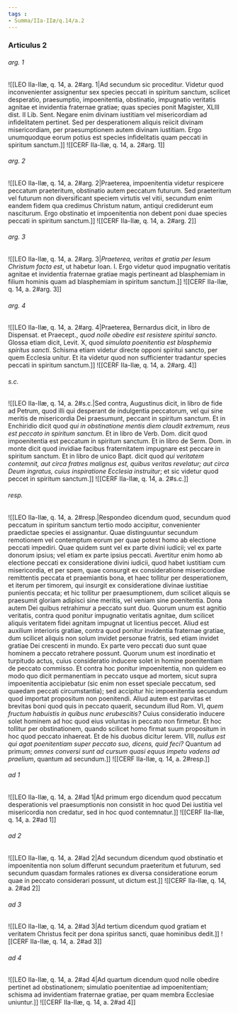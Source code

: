```yaml
---
tags : 
- Summa/IIa-IIæ/q.14/a.2
---
```


### Articulus 2

###### arg. 1
![[LEO IIa-IIæ, q. 14, a. 2#arg. 1|Ad secundum sic proceditur. Videtur quod inconvenienter assignentur sex species peccati in spiritum sanctum, scilicet desperatio, praesumptio, impoenitentia, obstinatio, impugnatio veritatis agnitae et invidentia fraternae gratiae; quas species ponit Magister, XLIII dist. II Lib. Sent. Negare enim divinam iustitiam vel misericordiam ad infidelitatem pertinet. Sed per desperationem aliquis reiicit divinam misericordiam, per praesumptionem autem divinam iustitiam. Ergo unumquodque eorum potius est species infidelitatis quam peccati in spiritum sanctum.]]
![[CERF IIa-IIæ, q. 14, a. 2#arg. 1]]

###### arg. 2
![[LEO IIa-IIæ, q. 14, a. 2#arg. 2|Praeterea, impoenitentia videtur respicere peccatum praeteritum, obstinatio autem peccatum futurum. Sed praeteritum vel futurum non diversificant speciem virtutis vel vitii, secundum enim eandem fidem qua credimus Christum natum, antiqui crediderunt eum nasciturum. Ergo obstinatio et impoenitentia non debent poni duae species peccati in spiritum sanctum.]]
![[CERF IIa-IIæ, q. 14, a. 2#arg. 2]]

###### arg. 3
![[LEO IIa-IIæ, q. 14, a. 2#arg. 3|*Praeterea, veritas et gratia per Iesum Christum facta est*, ut habetur Ioan. I. Ergo videtur quod impugnatio veritatis agnitae et invidentia fraternae gratiae magis pertineant ad blasphemiam in filium hominis quam ad blasphemiam in spiritum sanctum.]]
![[CERF IIa-IIæ, q. 14, a. 2#arg. 3]]

###### arg. 4
![[LEO IIa-IIæ, q. 14, a. 2#arg. 4|Praeterea, Bernardus dicit, in libro de Dispensat. et Praecept., *quod nolle obedire est resistere spiritui sancto*. Glossa etiam dicit, Levit. X, quod *simulata poenitentia est blasphemia spiritus sancti*. Schisma etiam videtur directe opponi spiritui sancto, per quem Ecclesia unitur. Et ita videtur quod non sufficienter tradantur species peccati in spiritum sanctum.]]
![[CERF IIa-IIæ, q. 14, a. 2#arg. 4]]

###### s.c.
![[LEO IIa-IIæ, q. 14, a. 2#s.c.|Sed contra, Augustinus dicit, in libro de fide ad Petrum, quod illi qui desperant de indulgentia peccatorum, vel qui sine meritis de misericordia Dei praesumunt, peccant in spiritum sanctum. Et in Enchiridio dicit quod *qui in obstinatione mentis diem claudit extremum, reus est peccato in spiritum sanctum*. Et in libro de Verb. Dom. dicit quod impoenitentia est peccatum in spiritum sanctum. Et in libro de Serm. Dom. in monte dicit quod invidiae facibus fraternitatem impugnare est peccare in spiritum sanctum. Et in libro de unico Bapt. dicit quod *qui veritatem contemnit, aut circa fratres malignus est, quibus veritas revelatur; aut circa Deum ingratus, cuius inspiratione Ecclesia instruitur*; et sic videtur quod peccet in spiritum sanctum.]]
![[CERF IIa-IIæ, q. 14, a. 2#s.c.]]

###### resp.
![[LEO IIa-IIæ, q. 14, a. 2#resp.|Respondeo dicendum quod, secundum quod peccatum in spiritum sanctum tertio modo accipitur, convenienter praedictae species ei assignantur. Quae distinguuntur secundum remotionem vel contemptum eorum per quae potest homo ab electione peccati impediri. Quae quidem sunt vel ex parte divini iudicii; vel ex parte donorum ipsius; vel etiam ex parte ipsius peccati. Avertitur enim homo ab electione peccati ex consideratione divini iudicii, quod habet iustitiam cum misericordia, et per spem, quae consurgit ex consideratione misericordiae remittentis peccata et praemiantis bona, et haec tollitur per desperationem, et iterum per timorem, qui insurgit ex consideratione divinae iustitiae punientis peccata; et hic tollitur per praesumptionem, dum scilicet aliquis se praesumit gloriam adipisci sine meritis, vel veniam sine poenitentia. Dona autem Dei quibus retrahimur a peccato sunt duo. Quorum unum est agnitio veritatis, contra quod ponitur impugnatio veritatis agnitae, dum scilicet aliquis veritatem fidei agnitam impugnat ut licentius peccet. Aliud est auxilium interioris gratiae, contra quod ponitur invidentia fraternae gratiae, dum scilicet aliquis non solum invidet personae fratris, sed etiam invidet gratiae Dei crescenti in mundo. Ex parte vero peccati duo sunt quae hominem a peccato retrahere possunt. Quorum unum est inordinatio et turpitudo actus, cuius consideratio inducere solet in homine poenitentiam de peccato commisso. Et contra hoc ponitur impoenitentia, non quidem eo modo quo dicit permanentiam in peccato usque ad mortem, sicut supra impoenitentia accipiebatur (sic enim non esset speciale peccatum, sed quaedam peccati circumstantia); sed accipitur hic impoenitentia secundum quod importat propositum non poenitendi. Aliud autem est parvitas et brevitas boni quod quis in peccato quaerit, secundum illud Rom. VI, *quem fructum habuistis in quibus nunc erubescitis?* Cuius consideratio inducere solet hominem ad hoc quod eius voluntas in peccato non firmetur. Et hoc tollitur per obstinationem, quando scilicet homo firmat suum propositum in hoc quod peccato inhaereat. Et de his duobus dicitur Ierem. VIII, *nullus est qui agat poenitentiam super peccato suo, dicens, quid feci?* Quantum ad primum; *omnes conversi sunt ad cursum quasi equus impetu vadens ad praelium*, quantum ad secundum.]]
![[CERF IIa-IIæ, q. 14, a. 2#resp.]]

###### ad 1
![[LEO IIa-IIæ, q. 14, a. 2#ad 1|Ad primum ergo dicendum quod peccatum desperationis vel praesumptionis non consistit in hoc quod Dei iustitia vel misericordia non credatur, sed in hoc quod contemnatur.]]
![[CERF IIa-IIæ, q. 14, a. 2#ad 1]]

###### ad 2
![[LEO IIa-IIæ, q. 14, a. 2#ad 2|Ad secundum dicendum quod obstinatio et impoenitentia non solum differunt secundum praeteritum et futurum, sed secundum quasdam formales rationes ex diversa consideratione eorum quae in peccato considerari possunt, ut dictum est.]]
![[CERF IIa-IIæ, q. 14, a. 2#ad 2]]

###### ad 3
![[LEO IIa-IIæ, q. 14, a. 2#ad 3|Ad tertium dicendum quod gratiam et veritatem Christus fecit per dona spiritus sancti, quae hominibus dedit.]]
![[CERF IIa-IIæ, q. 14, a. 2#ad 3]]

###### ad 4
![[LEO IIa-IIæ, q. 14, a. 2#ad 4|Ad quartum dicendum quod nolle obedire pertinet ad obstinationem; simulatio poenitentiae ad impoenitentiam; schisma ad invidentiam fraternae gratiae, per quam membra Ecclesiae uniuntur.]]
![[CERF IIa-IIæ, q. 14, a. 2#ad 4]]

